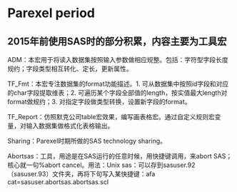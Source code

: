 ﻿# Parexel period

## 2015年前使用SAS时的部分积累，内容主要为工具宏

ADM：本宏用于将读入数据集按照输入参数做相应规整。包括：字符型字段长度规约；字段类型相互转化、定长，更新属性。

TF_Fmt：本宏专注数据集的format功能描述。1. 可从数据集中按照id字段和对应的char字段提取维表；2. 可遍历某个字段全部值的length，按实值最大length对format做规约；3. 对指定字段做类型转换，设置新字段的format。

TF_Report：仿照默克公司table宏效果，编写画表格宏。通过自定义规则宏变量，对输入数据集做格式化表格输出。

Sharing：Parexel时期所做的SAS technology sharing。

Abortsas：工具，用途是在SAS运行的任意时候，用快捷键调用，来abort SAS；核心就一句%abort cancel。用法：Unix sas：可以存到sasuser.92（sasuser.93）文件夹，再将下句写入某快捷键：afa cat=sasuser.abortsas.abortsas.scl